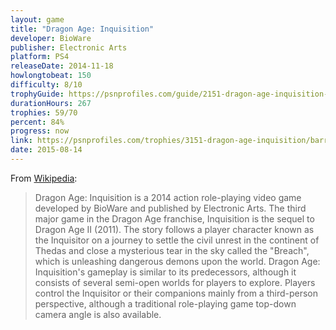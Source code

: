 ```yaml
---
layout: game
title: "Dragon Age: Inquisition"
developer: BioWare
publisher: Electronic Arts
platform: PS4
releaseDate: 2014-11-18
howlongtobeat: 150
difficulty: 8/10
trophyGuide: https://psnprofiles.com/guide/2151-dragon-age-inquisition-trophy-guide
durationHours: 267
trophies: 59/70
percent: 84%
progress: now
link: https://psnprofiles.com/trophies/3151-dragon-age-inquisition/barrelofjuice
date: 2015-08-14
---
```


From [Wikipedia](https://en.wikipedia.org/wiki/Dragon_Age:_Inquisition):

> Dragon Age: Inquisition is a 2014 action role-playing video game developed by BioWare and published by Electronic Arts. The third major game in the Dragon Age franchise, Inquisition is the sequel to Dragon Age II (2011). The story follows a player character known as the Inquisitor on a journey to settle the civil unrest in the continent of Thedas and close a mysterious tear in the sky called the "Breach", which is unleashing dangerous demons upon the world. Dragon Age: Inquisition's gameplay is similar to its predecessors, although it consists of several semi-open worlds for players to explore. Players control the Inquisitor or their companions mainly from a third-person perspective, although a traditional role-playing game top-down camera angle is also available.
